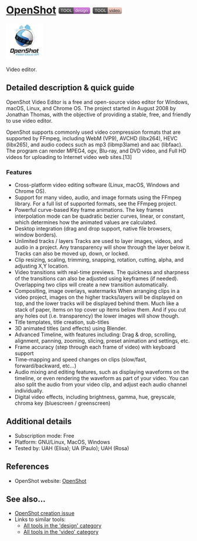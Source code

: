# [OpenShot](https://www.openshot.org/)  [<img src="images/design.png" align="bottom">](https://github.com/e-CLOSE/Toolbox/issues?q=label%3A01_TOOL+label%3Adesign) [<img src="images/video.png" align="bottom">](https://github.com/e-CLOSE/Toolbox/issues?q=label%3A01_TOOL+label%3Avideo)

[<img src="images/openshot.jpeg" align="bottom" height="100" alt="openshot Logo">](https://www.openshot.org/)

Video editor.


## Detailed description & quick guide

OpenShot Video Editor is a free and open-source video editor for Windows, macOS, Linux, and Chrome OS. The project started in August 2008 by Jonathan Thomas, with the objective of providing a stable, free, and friendly to use video editor.

OpenShot supports commonly used video compression formats that are supported by FFmpeg, including WebM (VP9), AVCHD (libx264), HEVC (libx265), and audio codecs such as mp3 (libmp3lame) and aac (libfaac). The program can render MPEG4, ogv, Blu-ray, and DVD video, and Full HD videos for uploading to Internet video web sites.[13]

### Features

- Cross-platform video editing software (Linux, macOS, Windows and Chrome OS).
- Support for many video, audio, and image formats using the FFmpeg library. For a full list of supported formats, see the FFmpeg project.
- Powerful curve-based Key frame animations. The key frames interpolation mode can be quadratic bezier curves, linear, or constant, which determines how the animated values are calculated.
- Desktop integration (drag and drop support, native file browsers, window borders).
- Unlimited tracks / layers Tracks are used to layer images, videos, and audio in a project. Any transparency will show through the layer below it. Tracks can also be moved up, down, or locked.
- Clip resizing, scaling, trimming, snapping, rotation, cutting, alpha, and adjusting X,Y location.
- Video transitions with real-time previews. The quickness and sharpness of the transitions can also be adjusted using keyframes (if needed). Overlapping two clips will create a new transition automatically.
- Compositing, image overlays, watermarks When arranging clips in a video project, images on the higher tracks/layers will be displayed on top, and the lower tracks will be displayed behind them. Much like a stack of paper, items on top cover up items below them. And if you cut any holes out (i.e. transparency) the lower images will show though.
- Title templates, title creation, sub-titles
- 3D animated titles (and effects) using Blender.
- Advanced Timeline, with features including: Drag & drop, scrolling, alignment, panning, zooming, slicing, preset animation and settings, etc.
- Frame accuracy (step through each frame of video) with keyboard support
- Time-mapping and speed changes on clips (slow/fast, forward/backward, etc...)
- Audio mixing and editing features, such as displaying waveforms on the timeline, or even rendering the waveform as part of your video. You can also split the audio from your video clip, and adjust each audio channel individually.
- Digital video effects, including brightness, gamma, hue, greyscale, chroma key (bluescreen / greenscreen)


## Additional details

- Subscription mode: Free
- Platform: GNU/Linux, MacOS, Windows
- Tested by: UAH (Elisa); UA (Paulo); UAH (Rosa)


## References

- OpenShot website: [OpenShot](https://www.openshot.org/)


## See also...

- [OpenShot creation issue](https://github.com/e-CLOSE/Toolbox/issues/88)
- Links to similar tools:
  - [All tools in the 'design' category](https://github.com/e-CLOSE/Toolbox/issues?q=label%3A01_TOOL+label%3Adesign)
  - [All tools in the 'video' category](https://github.com/e-CLOSE/Toolbox/issues?q=label%3A01_TOOL+label%3Avideo)
